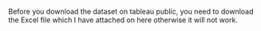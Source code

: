 Before you download the dataset on tableau public, you need to download the Excel file which I have attached on here otherwise it will not work. 
